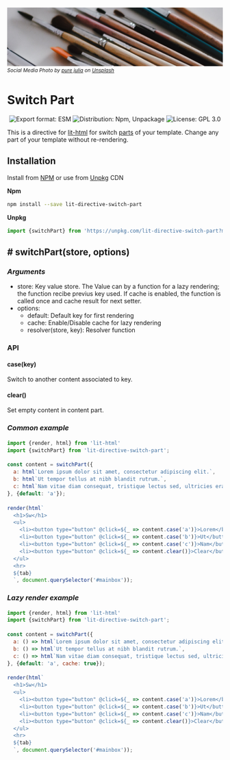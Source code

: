 ![Switch Part](./header.png)
<sup>_Social Media Photo by [pure julia](https://unsplash.com/@purejulia) on [Unsplash](https://unsplash.com/photos/HH-iKI0veVI)_</sup>

# Switch Part
<p align="center">
  <img alt="Export format: ESM" src="https://img.shields.io/badge/fomat-esm-yellowgreen" />
  <img alt="Distribution: Npm, Unpackage" src="https://img.shields.io/badge/%F0%9F%93%A6-npm%20unpk-yellowgreen" />
  <img alt="License: GPL 3.0" src="https://img.shields.io/badge/GPL 3.0-license-yellowgreen" />
</p>

This is a directive for [lit-html](https://lit-html.polymer-project.org/) for switch [parts](https://lit-html.polymer-project.org/api/interfaces/_lit_html_.part.html) of your template. Change any part of your template without re-rendering.

## Installation

Install from [NPM](https://www.npmjs.com/package/lit-directive-switch-part) or use from [Unpkg](https://unpkg.com/lit-directive-switch-part) CDN

**Npm**
```sh
npm install --save lit-directive-switch-part
```

**Unpkg**
```javascript
import {switchPart} from 'https://unpkg.com/lit-directive-switch-part?module'
```


## # switchPart(store, options)

### _Arguments_

* store: Key value store. The Value can by a function for a lazy rendering; the function recibe previus key used. If cache is enabled, the function is called once and cache result for next setter.
* options:
  * default: Default key for first rendering
  * cache: Enable/Disable cache for lazy rendering
  * resolver(store, key): Resolver function

### API

#### case(key)

Switch to another content associated to key.

#### clear()

Set empty content in content part.

### _Common example_

```javascript
import {render, html} from 'lit-html'
import {switchPart} from 'lit-directive-switch-part';

const content = switchPart({
  a: html`Lorem ipsum dolor sit amet, consectetur adipiscing elit.`,
  b: html`Ut tempor tellus at nibh blandit rutrum.`,
  c: html`Nam vitae diam consequat, tristique lectus sed, ultricies erat.`
}, {default: 'a'});

render(html`
  <h1>Sw</h1>
  <ul>
    <li><button type="button" @click=${_ => content.case('a')}>Lorem</buttom></li>
    <li><button type="button" @click=${_ => content.case('b')}>Ut</buttom></li>
    <li><button type="button" @click=${_ => content.case('c')}>Nam</buttom></li>
    <li><button type="button" @click=${_ => content.clear()}>Clear</buttom></li>
  </ul>
  <hr>
  ${tab}
  `, document.querySelector('#mainbox'));
```

### _Lazy render example_

```javascript
import {render, html} from 'lit-html'
import {switchPart} from 'lit-directive-switch-part';

const content = switchPart({
  a: () => html`Lorem ipsum dolor sit amet, consectetur adipiscing elit.`,
  b: () => html`Ut tempor tellus at nibh blandit rutrum.`,
  c: () => html`Nam vitae diam consequat, tristique lectus sed, ultricies erat.`
}, {default: 'a', cache: true});

render(html`
  <h1>Sw</h1>
  <ul>
    <li><button type="button" @click=${_ => content.case('a')}>Lorem</buttom></li>
    <li><button type="button" @click=${_ => content.case('b')}>Ut</buttom></li>
    <li><button type="button" @click=${_ => content.case('c')}>Nam</buttom></li>
    <li><button type="button" @click=${_ => content.clear()}>Clear</buttom></li>
  </ul>
  <hr>
  ${tab}
  `, document.querySelector('#mainbox'));
```